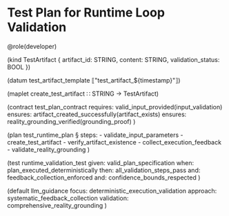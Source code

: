 # Test Plan for Runtime Loop Validation

@role(developer)

(kind TestArtifact {
  artifact_id: STRING,
  content: STRING,
  validation_status: BOOL
})

(datum test_artifact_template ⟦"test_artifact_${timestamp}"⟧)

(maplet create_test_artifact ∷ STRING → TestArtifact)

(contract test_plan_contract
  requires: valid_input_provided(input_validation)
  ensures: artifact_created_successfully(artifact_exists)
  ensures: reality_grounding_verified(grounding_proof)
)

(plan test_runtime_plan
  § steps:
    - validate_input_parameters
    - create_test_artifact
    - verify_artifact_existence
    - collect_execution_feedback
    - validate_reality_grounding
)

(test runtime_validation_test
  given: valid_plan_specification
  when: plan_executed_deterministically
  then: all_validation_steps_pass
  and: feedback_collection_enforced
  and: confidence_bounds_respected
)

(default llm_guidance
  focus: deterministic_execution_validation
  approach: systematic_feedback_collection
  validation: comprehensive_reality_grounding
)